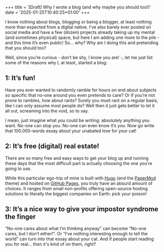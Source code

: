 +++
title = '[Draft] Why I wrote a blog (and why maybe you should too!)'
date = '2025-01-25T10:40:25+01:00'
+++

I know nothing about blogs, blogging or being a blogger, at least nothing more than expected from a digital native. I’ve also barely ever posted on social media and have a few (dozen) projects already taking up my mental (and sometimes physical) space, but here I am adding one more to the pile - and this time it’s even public! So… why? Why am I doing this and pretending that you should too?

Well, since you’re curious - don’t be shy, I know you are! -, let me just list some of the reasons why I, at least, started a blog:

## 1: It’s fun!

Have you ever wanted to randomly ramble for hours on end about subjects so specific that no-one around you even pretends to care? Or if you’re not prone to rambles, how about rants? Surely you must rant on a regular basis, like I can only assume most people do? Well then it just gets better to let it all out, screaming into the void, so to say.

I mean, just imagine what you could be writing: absolutely anything you want. No-one can stop you. No-one can even know it’s you. Now go write that 100.000-words essay about your unabated love for your cat! 

## 2: It’s free (digital) real estate!

There are so many free and easy ways to get your blog up and running these days that the most difficult part is actually choosing the one you’re going to use.

While this particular ego-trip of mine is built with [Hugo](https://gohugo.io) (and the [PaperMod](https://github.com/adityatelange/hugo-PaperMod) theme) and hosted on [GitHub Pages](https://pages.github.com/), you truly have an absurd amount of choices. It ranges from small non-profits offering open-source hosting solutions to literally the biggest companies on Earth: pick your poison!

## 3: It’s a nice way to give your impostor syndrome the finger

“No-one cares about what I’m thinking anyway” can become “No-one cares, but I don’t either!”. Or “I’ve nothing interesting enough to tell the world” can turn into that essay about your cat. And if people start reading you for real... then it's kind of on them, right?